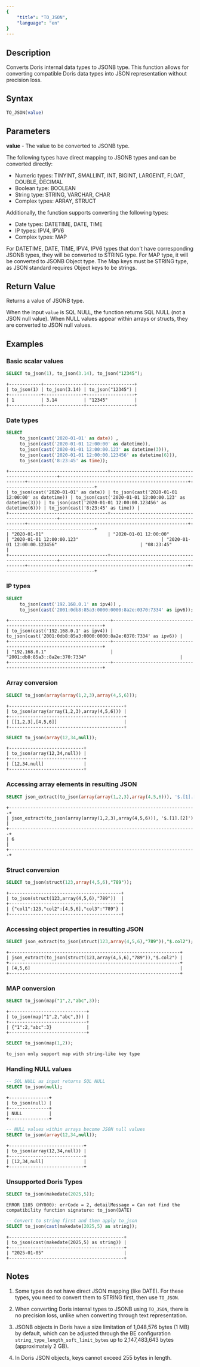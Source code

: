 ```yaml
---
{
    "title": "TO_JSON",
    "language": "en"
}
---
```


<!-- 
Licensed to the Apache Software Foundation (ASF) under one
or more contributor license agreements.  See the NOTICE file
distributed with this work for additional information
regarding copyright ownership.  The ASF licenses this file
to you under the Apache License, Version 2.0 (the
"License"); you may not use this file except in compliance
with the License.  You may obtain a copy of the License at

  http://www.apache.org/licenses/LICENSE-2.0

Unless required by applicable law or agreed to in writing,
software distributed under the License is distributed on an
"AS IS" BASIS, WITHOUT WARRANTIES OR CONDITIONS OF ANY
KIND, either express or implied.  See the License for the
specific language governing permissions and limitations
under the License.
-->

## Description

Converts Doris internal data types to JSONB type. This function allows for converting compatible Doris data types into JSON representation without precision loss.

## Syntax

```sql
TO_JSON(value)
```

## Parameters

**value** - The value to be converted to JSONB type.

The following types have direct mapping to JSONB types and can be converted directly:
- Numeric types: TINYINT, SMALLINT, INT, BIGINT, LARGEINT, FLOAT, DOUBLE, DECIMAL
- Boolean type: BOOLEAN
- String type: STRING, VARCHAR, CHAR
- Complex types: ARRAY, STRUCT

Additionally, the function supports converting the following types:
- Date types: DATETIME, DATE, TIME
- IP types: IPV4, IPV6
- Complex types: MAP

For DATETIME, DATE, TIME, IPV4, IPV6 types that don't have corresponding JSONB types, they will be converted to STRING type.
For MAP type, it will be converted to JSONB Object type. The Map keys must be STRING type, as JSON standard requires Object keys to be strings.

## Return Value

Returns a value of JSONB type.

When the input `value` is SQL NULL, the function returns SQL NULL (not a JSON null value). When NULL values appear within arrays or structs, they are converted to JSON null values.

## Examples

### Basic scalar values

```sql
SELECT to_json(1), to_json(3.14), to_json("12345");
```

```text
+------------+---------------+------------------+
| to_json(1) | to_json(3.14) | to_json("12345") |
+------------+---------------+------------------+
| 1          | 3.14          | "12345"          |
+------------+---------------+------------------+
```

### Date types

```sql
SELECT 
     to_json(cast('2020-01-01' as date)) , 
     to_json(cast('2020-01-01 12:00:00' as datetime)),
     to_json(cast('2020-01-01 12:00:00.123' as datetime(3))),
     to_json(cast('2020-01-01 12:00:00.123456' as datetime(6))),
     to_json(cast('8:23:45' as time));
```

```text
+-------------------------------------+--------------------------------------------------+---------------------------------------------------------+------------------------------------------------------------+----------------------------------+
| to_json(cast('2020-01-01' as date)) | to_json(cast('2020-01-01 12:00:00' as datetime)) | to_json(cast('2020-01-01 12:00:00.123' as datetime(3))) | to_json(cast('2020-01-01 12:00:00.123456' as datetime(6))) | to_json(cast('8:23:45' as time)) |
+-------------------------------------+--------------------------------------------------+---------------------------------------------------------+------------------------------------------------------------+----------------------------------+
| "2020-01-01"                        | "2020-01-01 12:00:00"                            | "2020-01-01 12:00:00.123"                               | "2020-01-01 12:00:00.123456"                               | "08:23:45"                       |
+-------------------------------------+--------------------------------------------------+---------------------------------------------------------+------------------------------------------------------------+----------------------------------+
```

### IP types

```sql
SELECT 
     to_json(cast('192.168.0.1' as ipv4)) , 
     to_json(cast('2001:0db8:85a3:0000:0000:8a2e:0370:7334' as ipv6));
```

```text
+--------------------------------------+------------------------------------------------------------------+
| to_json(cast('192.168.0.1' as ipv4)) | to_json(cast('2001:0db8:85a3:0000:0000:8a2e:0370:7334' as ipv6)) |
+--------------------------------------+------------------------------------------------------------------+
| "192.168.0.1"                        | "2001:db8:85a3::8a2e:370:7334"                                   |
+--------------------------------------+------------------------------------------------------------------+
```

### Array conversion

```sql
SELECT to_json(array(array(1,2,3),array(4,5,6)));
```

```text
+-------------------------------------------+
| to_json(array(array(1,2,3),array(4,5,6))) |
+-------------------------------------------+
| [[1,2,3],[4,5,6]]                         |
+-------------------------------------------+
```

```sql
SELECT to_json(array(12,34,null));
```

```text
+----------------------------+
| to_json(array(12,34,null)) |
+----------------------------+
| [12,34,null]               |
+----------------------------+
```

### Accessing array elements in resulting JSON

```sql
SELECT json_extract(to_json(array(array(1,2,3),array(4,5,6))), '$.[1].[2]');
```

```text
+----------------------------------------------------------------------+
| json_extract(to_json(array(array(1,2,3),array(4,5,6))), '$.[1].[2]') |
+----------------------------------------------------------------------+
| 6                                                                    |
+----------------------------------------------------------------------+
```

### Struct conversion

```sql
SELECT to_json(struct(123,array(4,5,6),"789"));
```

```text
+------------------------------------------+
| to_json(struct(123,array(4,5,6),"789"))  |
+------------------------------------------+
| {"col1":123,"col2":[4,5,6],"col3":"789"} |
+------------------------------------------+
```

### Accessing object properties in resulting JSON

```sql
SELECT json_extract(to_json(struct(123,array(4,5,6),"789")),"$.col2");
```

```text
+----------------------------------------------------------------+
| json_extract(to_json(struct(123,array(4,5,6),"789")),"$.col2") |
+----------------------------------------------------------------+
| [4,5,6]                                                        |
+----------------------------------------------------------------+
```

### MAP conversion

```sql
SELECT to_json(map("1",2,"abc",3));  
```

```text
+-----------------------------+
| to_json(map("1",2,"abc",3)) |
+-----------------------------+
| {"1":2,"abc":3}             |
+-----------------------------+
```

```sql
SELECT to_json(map(1,2));  
```

```text
to_json only support map with string-like key type
```

### Handling NULL values

```sql
-- SQL NULL as input returns SQL NULL
SELECT to_json(null);
```

```text
+---------------+
| to_json(null) |
+---------------+
| NULL          |
+---------------+
```

```sql
-- NULL values within arrays become JSON null values
SELECT to_json(array(12,34,null));
```

```text
+----------------------------+
| to_json(array(12,34,null)) |
+----------------------------+
| [12,34,null]               |
+----------------------------+
```

### Unsupported Doris Types

```sql
SELECT to_json(makedate(2025,5));
```

```text
ERROR 1105 (HY000): errCode = 2, detailMessage = Can not find the compatibility function signature: to_json(DATE)
```

```sql
-- Convert to string first and then apply to_json
SELECT to_json(cast(makedate(2025,5) as string));
```

```text
+-------------------------------------------+
| to_json(cast(makedate(2025,5) as string)) |
+-------------------------------------------+
| "2025-01-05"                              |
+-------------------------------------------+
```

## Notes

1. Some types do not have direct JSON mapping (like DATE). For these types, you need to convert them to STRING first, then use `TO_JSON`.

2. When converting Doris internal types to JSONB using `TO_JSON`, there is no precision loss, unlike when converting through text representation.

3. JSONB objects in Doris have a size limitation of 1,048,576 bytes (1 MB) by default, which can be adjusted through the BE configuration `string_type_length_soft_limit_bytes` up to 2,147,483,643 bytes (approximately 2 GB).

4. In Doris JSON objects, keys cannot exceed 255 bytes in length.
